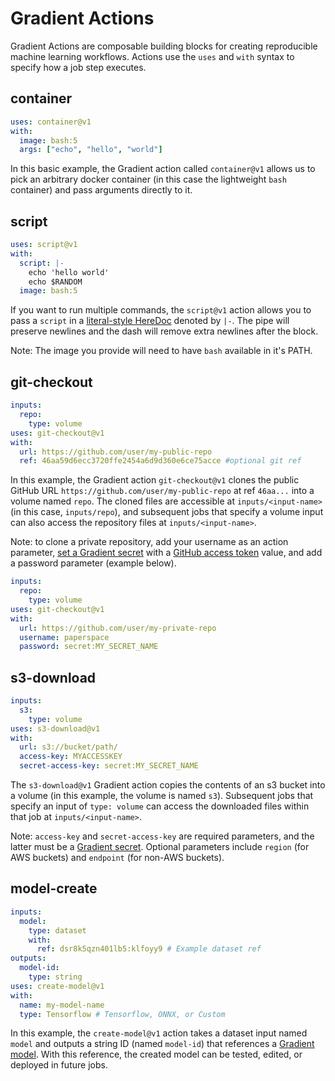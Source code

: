 # Gradient Actions

Gradient Actions are composable building blocks for creating reproducible machine learning workflows. Actions use the `uses` and `with` syntax to specify how a job step executes.

## container

```yaml
uses: container@v1
with:
  image: bash:5
  args: ["echo", "hello", "world"]
```

In this basic example, the Gradient action called `container@v1` allows us to pick an arbitrary docker container \(in this case the lightweight `bash` container\) and pass arguments directly to it.

## script

```yaml
uses: script@v1
with:
  script: |-
    echo 'hello world'
    echo $RANDOM
  image: bash:5
```

If you want to run multiple commands, the `script@v1` action allows you to pass a `script` in a [literal-style HereDoc](https://lzone.de/cheat-sheet/YAML#yaml-heredoc-multiline-strings) denoted by `|-`. The pipe will preserve newlines and the dash will remove extra newlines after the block.

Note: The image you provide will need to have `bash` available in it's PATH.

## git-checkout

```yaml
inputs:
  repo:
    type: volume
uses: git-checkout@v1
with:
  url: https://github.com/user/my-public-repo
  ref: 46aa59d6ecc3720ffe2454a6d9d360e6ce75acce #optional git ref
```

In this example, the Gradient action `git-checkout@v1` clones the public GitHub URL `https://github.com/user/my-public-repo` at ref `46aa...` into a volume named `repo`. The cloned files are accessible at `inputs/<input-name>` \(in this case, `inputs/repo`\), and subsequent jobs that specify a volume input can also access the repository files at `inputs/<input-name>`.

Note: to clone a private repository, add your username as an action parameter, [set a Gradient secret](../../get-started/managing-projects/using-secrets.md#set-a-secret) with a [GitHub access token](https://docs.github.com/en/github/authenticating-to-github/creating-a-personal-access-token) value, and add a password parameter \(example below\).

```yaml
inputs:
  repo:
    type: volume
uses: git-checkout@v1
with:
  url: https://github.com/user/my-private-repo
  username: paperspace
  password: secret:MY_SECRET_NAME
```

## s3-download

```yaml
inputs:
  s3:
    type: volume
uses: s3-download@v1
with:
  url: s3://bucket/path/
  access-key: MYACCESSKEY
  secret-access-key: secret:MY_SECRET_NAME
```

The `s3-download@v1` Gradient action copies the contents of an s3 bucket into a volume (in this example, the volume is named `s3`).  Subsequent jobs that specify an input of `type: volume` can access the downloaded files within that job at `inputs/<input-name>`.

Note: `access-key` and `secret-access-key` are required parameters, and the latter must be a [Gradient secret](../../get-started/managing-projects/using-secrets.md#set-a-secret).  Optional parameters include `region` (for AWS buckets) and `endpoint` (for non-AWS buckets).

## model-create

```yaml
inputs:
  model:
    type: dataset
    with:
      ref: dsr8k5qzn401lb5:klfoyy9 # Example dataset ref
outputs:
  model-id:
    type: string
uses: create-model@v1
with:
  name: my-model-name
  type: Tensorflow # Tensorflow, ONNX, or Custom
```

In this example, the `create-model@v1` action takes a dataset input named `model` and outputs a string ID \(named `model-id`\) that references a [Gradient model](../../data/models/). With this reference, the created model can be tested, edited, or deployed in future jobs.

